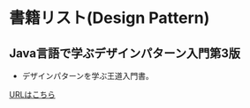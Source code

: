 # 書籍リスト(Design Pattern)

## Java言語で学ぶデザインパターン入門第3版

- デザインパターンを学ぶ王道入門書。

[URLはこちら](https://www.amazon.co.jp/Java%E8%A8%80%E8%AA%9E%E3%81%A7%E5%AD%A6%E3%81%B6%E3%83%87%E3%82%B6%E3%82%A4%E3%83%B3%E3%83%91%E3%82%BF%E3%83%BC%E3%83%B3%E5%85%A5%E9%96%80%E7%AC%AC3%E7%89%88-%E7%B5%90%E5%9F%8E-%E6%B5%A9/dp/4815609802/ref=sr_1_2?__mk_ja_JP=%E3%82%AB%E3%82%BF%E3%82%AB%E3%83%8A&crid=1YNCV8Q889LE2&dib=eyJ2IjoiMSJ9.I3V8tzJFQKj3ReUrnMzVQYuuDqtn5dFovGCunG2iSizIFz5kTPVMcyz7xplF7O-DkeVyqYWMj86aA8sl3j9wO_RpAW9jgPHUGC5uL-InE4dFYvjIlHpjgUz0x0Jp95IYpwylttzIYPwsKLCoJ8Eqrmi5FooDZKKL45toExdqruTaxK-554G0GZFnSKegVQXQ_497Z___HnuIFZGCTmXIcU2iL-WY66ZqpBoZfsO9ZKiWGqxTR6YeZwqiWpuoyvLsiKwwtHnmOapuYPPYk5fCMWfW5s-624jC6LkVzK3zv0c.aVBSWdhEqZG6aLkkECURGmrSgL37am5q9in5QiY56Ek&dib_tag=se&keywords=%E3%83%87%E3%82%B6%E3%82%A4%E3%83%B3%E3%83%91%E3%82%BF%E3%83%BC%E3%83%B3&qid=1745761417&sprefix=%E3%83%87%E3%82%B6%E3%82%A4%E3%83%B3%E3%83%91%E3%82%BF%E3%83%BC%E3%83%B3%2Caps%2C212&sr=8-2)

